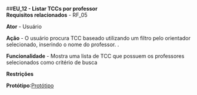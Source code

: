 ##**EU_12 - Listar TCCs por professor**
<br>
**Requisitos relacionados** - RF_05

**Ator** - Usuário

**Ação** - O usuário procura TCC baseado utilizando um filtro pelo orientador selecionado, inserindo o nome do professor. .

**Funcionalidade** - Mostra uma lista de TCC que possuem os professores selecionados como critério de busca

**Restrições** 

**Protótipo**:[Protótipo](https://drive.google.com/open?id=0B_A4Vwr_SVngVUZ6end6VUxSNjA)

